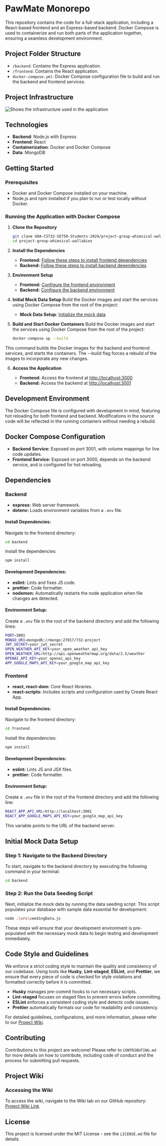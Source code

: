 # PawMate Monorepo

This repository contains the code for a full-stack application, including a React-based frontend and an Express-based backend. Docker Compose is used to containerize and run both parts of the application together, ensuring a seamless development environment.

## Project Folder Structure

- `/backend`: Contains the Express application.
- `/frontend`: Contains the React application.
- `docker-compose.yml`: Docker Compose configuration file to build and run the backend and frontend services.

## Project Infrastructure

![Shows the infrastructure used in the application](documentation/InfraDiagram.png "Infrastructure Diagram")

## Technologies

- **Backend**: Node.js with Express
- **Frontend**: React
- **Containerization**: Docker and Docker Compose
- **Data**: MongoDB

## Getting Started

### Prerequisites

- Docker and Docker Compose installed on your machine.
- Node.js and npm installed if you plan to run or test locally without Docker.

### Running the Application with Docker Compose

1. **Clone the Repository**

   ```sh
   git clone UOA-CS732-SE750-Students-2024/project-group-whimsical-wallabies.git
   cd project-group-whimsical-wallabies
   ```
2. **Install the Dependencies**

   - **Frontend:** [Follow these steps to install frontend dependencies](https://github.com/UOA-CS732-SE750-Students-2024/project-group-whimsical-wallabies?tab=readme-ov-file#install-dependencies-1)
   - **Backend:** [Follow these steps to install backend dependencies](https://github.com/UOA-CS732-SE750-Students-2024/project-group-whimsical-wallabies#install-dependencies)

4. **Environment Setup**

   - **Frontend:** [Configure the frontend environment](https://github.com/UOA-CS732-SE750-Students-2024/project-group-whimsical-wallabies?tab=readme-ov-file#environment-setup-1)
   - **Backend:** [Configure the backend environment](https://github.com/UOA-CS732-SE750-Students-2024/project-group-whimsical-wallabies?tab=readme-ov-file#environment-setup)

5. **Initial Mock Data Setup**
Build the Docker images and start the services using Docker Compose from the root of the project:
   - **Mock Data Setup**: [Initialize the mock data](https://github.com/UOA-CS732-SE750-Students-2024/project-group-whimsical-wallabies?tab=readme-ov-file#initial-mock-data-setup)

7. **Build and Start Docker Containers**
Build the Docker images and start the services using Docker Compose from the root of the project:
   ```sh
   docker-compose up --build
   ```
This command builds the Docker images for the backend and frontend services, and starts the containers. The --build flag forces a rebuild of the images to incorporate any new changes.

6. **Access the Application**

   - **Frontend:** Access the frontend at [http://localhost:3000](http://localhost:3000)
   - **Backend:** Access the backend at [http://localhost:3001](http://localhost:3001)

## Development Environment

The Docker Compose file is configured with development in mind, featuring hot reloading for both frontend and backend. Modifications in the source code will be reflected in the running containers without needing a rebuild.

## Docker Compose Configuration

- **Backend Service:** Exposed on port 3001, with volume mappings for live code updates.
- **Frontend Service:** Exposed on port 3000, depends on the backend service, and is configured for hot reloading.

## Dependencies

### Backend

- **express:** Web server framework.
- **dotenv:** Loads environment variables from a `.env` file.

#### Install Dependencies:
Navigate to the frontend directory:
   ```sh
   cd backend
   ```

Install the dependencies:
   ```sh
   npm install
   ```

#### Development Dependencies:

- **eslint:** Lints and fixes JS code.
- **prettier:** Code formatter.
- **nodemon:** Automatically restarts the node application when file changes are detected.

#### Environment Setup:

Create a `.env` file in the root of the backend directory and add the following lines:
   ```sh
   PORT=3001
   MONGO_URI=mongodb://mongo:27017/732-project
   JWT_SECRET=your_jwt_secret
   OPEN_WEATHER_API_KEY=your_open_weather_api_key
   OPEN_WEATHER_URL=http://api.openweathermap.org/data/2.5/weather
   OPENAI_API_KEY=your_openai_api_key
   APP_GOOGLE_MAPS_API_KEY=your_google_map_api_key
   ```

### Frontend

- **react, react-dom:** Core React libraries.
- **react-scripts:** Includes scripts and configuration used by Create React App.

#### Install Dependencies:
Navigate to the frontend directory:
   ```sh
   cd frontend
   ```

Install the dependencies:
   ```sh
   npm install
   ```

#### Development Dependencies:

- **eslint:** Lints JS and JSX files.
- **prettier:** Code formatter.

#### Environment Setup:

Create a `.env` file in the root of the frontend directory and add the following line:
```sh
REACT_APP_API_URL=http://localhost:3001
REACT_APP_GOOGLE_MAPS_API_KEY=your_google_map_api_key
```
This variable points to the URL of the backend server.

## Initial Mock Data Setup

### Step 1: Navigate to the Backend Directory
To start, navigate to the backend directory by executing the following command in your terminal:
```sh
cd backend
```
### Step 2: Run the Data Seeding Script
Next, initialize the mock data by running the data seeding script. This script populates your database with sample data essential for development:
```sh
node .\src\seedingData.js
```
These steps will ensure that your development environment is pre-populated with the necessary mock data to begin testing and development immediately.

## Code Style and Guidelines

We enforce a strict coding style to maintain the quality and consistency of our codebase. Using tools like **Husky**, **Lint-staged**, **ESLint**, and **Prettier**, we ensure that every piece of code is checked for style violations and formatted correctly before it is committed.

- **Husky** manages pre-commit hooks to run necessary scripts.
- **Lint-staged** focuses on staged files to prevent errors before committing.
- **ESLint** enforces a consistent coding style and detects code issues.
- **Prettier** automatically formats our code for readability and consistency.

For detailed guidelines, configurations, and more information, please refer to our [Project Wiki](https://github.com/UOA-CS732-SE750-Students-2024/project-group-whimsical-wallabies/wiki/07.-Code-Style-and-Guidelines).

## Contributing

Contributions to this project are welcome! Please refer to `CONTRIBUTING.md` for more details on how to contribute, including code of conduct and the process for submitting pull requests.

## Project Wiki

### Accessing the Wiki
To access the wiki, navigate to the Wiki tab on our GitHub repository:
[Project Wiki Link](https://github.com/UOA-CS732-SE750-Students-2024/project-group-whimsical-wallabies/wiki)

## License

This project is licensed under the MIT License - see the `LICENSE.md` file for details.
